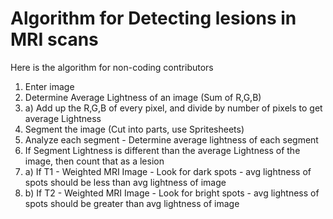 # Algorithm for Detecting lesions in MRI scans

Here is the algorithm for non-coding contributors

1. Enter image
2. Determine Average Lightness of an image (Sum of R,G,B) 
2. a) Add up the R,G,B of every pixel, and divide by number of pixels to get average Lightness
3. Segment the image (Cut into parts, use Spritesheets)
4. Analyze each segment - Determine average lightness of each segment 
5. If Segment Lightness is different than the average Lightness of the image, then count that as a lesion
5. a) If T1 - Weighted MRI Image - Look for dark spots - avg lightness of spots should be less than avg lightness of image 
5. b) If T2 - Weighted MRI Image - Look for bright spots - avg lightness of spots should be greater than avg lightness of image 
